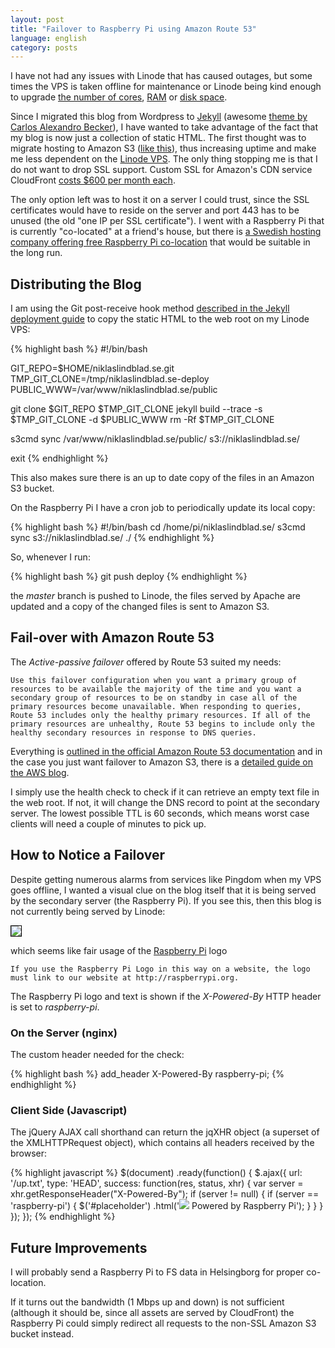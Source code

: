 ```yaml
---
layout: post
title: "Failover to Raspberry Pi using Amazon Route 53"
language: english
category: posts
---
```


I have not had any issues with Linode that has caused outages, but some times the VPS is taken offline for maintenance or Linode being kind enough to upgrade [the number of cores](https://blog.linode.com/2013/03/18/linode-nextgen-the-hardware/), [RAM](https://blog.linode.com/2013/04/09/linode-nextgen-ram-upgrade/) or [disk space](https://blog.linode.com/2003/08/21/double-disk-space-now-standard-on-all-packages/).

Since I migrated this blog from Wordpress to [Jekyll](http://jekyllbootstrap.com/) (awesome [theme by Carlos Alexandro Becker](https://github.com/caarlos0/up)), I have wanted to take advantage of the fact that my blog is now just a collection of static HTML. The first thought was to migrate hosting to Amazon S3 ([like this](http://www.allthingsdistributed.com/2011/08/Jekyll-amazon-s3.html)), thus increasing uptime and make me less dependent on the [Linode VPS](http://linode.com). The only thing stopping me is that I do not want to drop SSL support. Custom SSL for Amazon's CDN service CloudFront [costs $600 per month each](http://aws.amazon.com/cloudfront/pricing/).

The only option left was to host it on a server I could trust, since the SSL certificates would have to reside on the server and port 443 has to be unused (the old "one IP per SSL certificate"). I went with a Raspberry Pi that is currently "co-located" at a friend's house, but there is [a Swedish hosting company offering free Raspberry Pi co-location](https://fsdata.se/blogg/gratis-colocation-med-raspberry-pi/) that would be suitable in the long run.

## Distributing the Blog ##

I am using the Git post-receive hook method [described in the Jekyll deployment guide](http://jekyllrb.com/docs/deployment-methods/) to copy the static HTML to the web root on my Linode VPS:

{% highlight bash %}
#!/bin/bash

GIT_REPO=$HOME/niklaslindblad.se.git
TMP_GIT_CLONE=/tmp/niklaslindblad.se-deploy
PUBLIC_WWW=/var/www/niklaslindblad.se/public

git clone $GIT_REPO $TMP_GIT_CLONE
jekyll build --trace -s $TMP_GIT_CLONE -d $PUBLIC_WWW
rm -Rf $TMP_GIT_CLONE

s3cmd sync /var/www/niklaslindblad.se/public/ s3://niklaslindblad.se/

exit
{% endhighlight %}

This also makes sure there is an up to date copy of the files in an Amazon S3 bucket.

On the Raspberry Pi I have a cron job to periodically update its local copy:

{% highlight bash %}
#!/bin/bash
cd /home/pi/niklaslindblad.se/
s3cmd sync s3://niklaslindblad.se/ ./
{% endhighlight %}

So, whenever I run:

{% highlight bash %}
git push deploy
{% endhighlight %}

the *master* branch is pushed to Linode, the files served by Apache are updated and a copy of the changed files is sent to Amazon S3.

## Fail-over with Amazon Route 53 ##

The *Active-passive failover* offered by Route 53 suited my needs:

	Use this failover configuration when you want a primary group of resources to be available the majority of the time and you want a secondary group of resources to be on standby in case all of the primary resources become unavailable. When responding to queries, Route 53 includes only the healthy primary resources. If all of the primary resources are unhealthy, Route 53 begins to include only the healthy secondary resources in response to DNS queries.
	
Everything is [outlined in the official Amazon Route 53 documentation](http://docs.aws.amazon.com/Route53/latest/DeveloperGuide/dns-failover-configuring.html) and in the case you just want failover to Amazon S3, there is a [detailed guide on the AWS blog](http://aws.typepad.com/aws/2013/02/create-a-backup-website-using-route-53-dns-failover-and-s3-website-hosting.html).

I simply use the health check to check if it can retrieve an empty text file in the web root. If not, it will change the DNS record to point at the secondary server. The lowest possible TTL is 60 seconds, which means worst case clients will need a couple of minutes to pick up.

## How to Notice a Failover ##

Despite getting numerous alarms from services like Pingdom when my VPS goes offline, I wanted a visual clue on the blog itself that it is being served by the secondary server (the Raspberry Pi). If you see this, then this blog is not currently being served by Linode:

<img src="{{ site.cloudfront_url }}/images/rpi-notice.png" style="border: 1px solid #000;" />

which seems like fair usage of the [Raspberry Pi](http://raspberrypi.org) logo

	If you use the Raspberry Pi Logo in this way on a website, the logo must link to our website at http://raspberrypi.org.

The Raspberry Pi logo and text is shown if the *X-Powered-By* HTTP header is set to *raspberry-pi*.

### On the Server (nginx) ###

The custom header needed for the check:

{% highlight bash %}
add_header X-Powered-By raspberry-pi;
{% endhighlight %}

### Client Side (Javascript) ###

The jQuery AJAX call shorthand can return the jqXHR object (a superset of the XMLHTTPRequest object), which contains all headers received by the browser:

{% highlight javascript %}
$(document)
    .ready(function() {
    $.ajax({
        url: '/up.txt',
        type: 'HEAD',
        success: function(res, status, xhr) {
            var server = xhr.getResponseHeader("X-Powered-By");
            if (server != null) {
                if (server == 'raspberry-pi') {
                    $('#placeholder')
                        .html('<a href="http://www.raspberrypi.org" target="_blank"><img src="https://d2tjdh98vh6jzp.cloudfront.net/images/raspberrypi.png" /></a> <span>Powered by Raspberry Pi</span>');
                }
            }
        }
    });
});
{% endhighlight %}

## Future Improvements ##

I will probably send a Raspberry Pi to FS data in Helsingborg for proper co-location.

If it turns out the bandwidth (1 Mbps up and down) is not sufficient (although it should be, since all assets are served by CloudFront) the Raspberry Pi could simply redirect all requests to the non-SSL Amazon S3 bucket instead.
